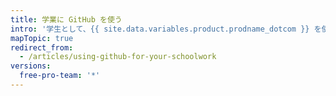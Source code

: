 ```yaml
---
title: 学業に GitHub を使う
intro: '学生として、{{ site.data.variables.product.prodname_dotcom }} を使用して学校のプロジェクトで共同作業を行い、現場経験を積んでください。'
mapTopic: true
redirect_from:
  - /articles/using-github-for-your-schoolwork
versions:
  free-pro-team: '*'
---
```



